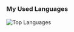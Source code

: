 ## 

<!--
**PradaShades/PradaShades** is a ✨ _special_ ✨ repository because its `README.md` (this file) appears on your GitHub profile.
-->

###  My Used Languages
![Top Languages](https://github-readme-stats.vercel.app/api/top-langs/?username=PradaShades&layout=compact&theme=dark)

